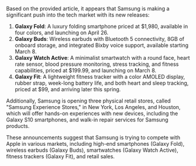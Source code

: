 Based on the provided article, it appears that Samsung is making a significant push into the tech market with its new releases:

1. **Galaxy Fold**: A luxury folding smartphone priced at $1,980, available in four colors, and launching on April 26.
2. **Galaxy Buds**: Wireless earbuds with Bluetooth 5 connectivity, 8GB of onboard storage, and integrated Bixby voice support, available starting March 8.
3. **Galaxy Watch Active**: A minimalist smartwatch with a round face, heart rate sensor, blood pressure monitoring, stress tracking, and fitness capabilities, priced at $199.99, and launching on March 8.
4. **Galaxy Fit**: A lightweight fitness tracker with a color AMOLED display, rubber strap, week-long battery life, and both heart and sleep tracking, priced at $99, and arriving later this spring.

Additionally, Samsung is opening three physical retail stores, called "Samsung Experience Stores," in New York, Los Angeles, and Houston, which will offer hands-on experiences with new devices, including the Galaxy S10 smartphones, and walk-in repair services for Samsung products.

These announcements suggest that Samsung is trying to compete with Apple in various markets, including high-end smartphones (Galaxy Fold), wireless earbuds (Galaxy Buds), smartwatches (Galaxy Watch Active), fitness trackers (Galaxy Fit), and retail sales.